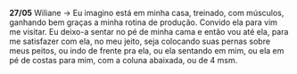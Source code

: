 **27/05**
	Wiliane ->
		Eu imagino está em minha casa, treinado, com músculos, ganhando bem graças a minha rotina de produção. Convido ela para vim me visitar. Eu deixo-a sentar no pé de minha cama e então vou até ela, para me satisfazer com ela, no meu jeito, seja colocando suas pernas sobre meus peitos, ou indo de frente pra ela, ou ela sentando em mim, ou ela em pé de costas para mim, com a coluna abaixada, ou de 4 msm.